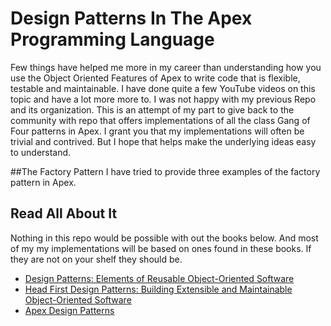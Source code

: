 # Design Patterns In The Apex Programming Language 

Few things have helped me more in my career than understanding how you use the Object Oriented Features of Apex to write code that is flexible,
testable and maintainable. I have done quite a few YouTube videos on this topic and have a lot more more to. I was not happy with 
my previous Repo and its organization. This is an attempt of my part to give back to the community with repo that offers 
implementations of all the class Gang of Four patterns in Apex. I grant you that my implementations will often be trivial 
and contrived. But I hope that helps make the underlying ideas easy to understand. 

##The Factory Pattern
I have tried to provide three examples of the factory pattern in Apex. 


## Read All About It
Nothing in this repo would be possible with out the books below. And most of my my implementations will be based on ones 
found in these books. If they are not on your shelf they should be. 

- [Design Patterns: Elements of Reusable Object-Oriented Software](https://www.amazon.com/Design-Patterns-Elements-Reusable-Object-Oriented/dp/0201633612/ref=sr_1_1?dchild=1&keywords=Design+Patterns&qid=1631976412&sr=8-1)
- [Head First Design Patterns: Building Extensible and Maintainable Object-Oriented Software](https://developer.salesforce.com/docs/atlas.en-us.sfdx_setup.meta/sfdx_setup/sfdx_setup_intro.htm)
- [Apex Design Patterns](https://www.amazon.com/Apex-Design-Patterns-Jitendra-Zaa/dp/178217365X/ref=sr_1_3?dchild=1&keywords=apex+design+patterns&qid=1631976687&sr=8-3)
